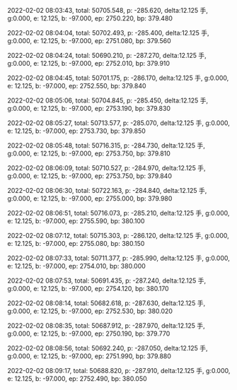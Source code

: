 2022-02-02 08:03:43, total: 50705.548, p: -285.620, delta:12.125 手, g:0.000, e: 12.125, b: -97.000, ep: 2750.220, bp: 379.480

2022-02-02 08:04:04, total: 50702.493, p: -285.400, delta:12.125 手, g:0.000, e: 12.125, b: -97.000, ep: 2751.080, bp: 379.560

2022-02-02 08:04:24, total: 50690.210, p: -287.270, delta:12.125 手, g:0.000, e: 12.125, b: -97.000, ep: 2752.010, bp: 379.910

2022-02-02 08:04:45, total: 50701.175, p: -286.170, delta:12.125 手, g:0.000, e: 12.125, b: -97.000, ep: 2752.550, bp: 379.840

2022-02-02 08:05:06, total: 50704.845, p: -285.450, delta:12.125 手, g:0.000, e: 12.125, b: -97.000, ep: 2753.190, bp: 379.830

2022-02-02 08:05:27, total: 50713.577, p: -285.070, delta:12.125 手, g:0.000, e: 12.125, b: -97.000, ep: 2753.730, bp: 379.850

2022-02-02 08:05:48, total: 50716.315, p: -284.730, delta:12.125 手, g:0.000, e: 12.125, b: -97.000, ep: 2753.750, bp: 379.810

2022-02-02 08:06:09, total: 50710.527, p: -284.970, delta:12.125 手, g:0.000, e: 12.125, b: -97.000, ep: 2753.750, bp: 379.840

2022-02-02 08:06:30, total: 50722.163, p: -284.840, delta:12.125 手, g:0.000, e: 12.125, b: -97.000, ep: 2755.000, bp: 379.980

2022-02-02 08:06:51, total: 50716.073, p: -285.210, delta:12.125 手, g:0.000, e: 12.125, b: -97.000, ep: 2755.590, bp: 380.100

2022-02-02 08:07:12, total: 50715.303, p: -286.120, delta:12.125 手, g:0.000, e: 12.125, b: -97.000, ep: 2755.080, bp: 380.150

2022-02-02 08:07:33, total: 50711.377, p: -285.990, delta:12.125 手, g:0.000, e: 12.125, b: -97.000, ep: 2754.010, bp: 380.000

2022-02-02 08:07:53, total: 50691.435, p: -287.240, delta:12.125 手, g:0.000, e: 12.125, b: -97.000, ep: 2754.120, bp: 380.170

2022-02-02 08:08:14, total: 50682.618, p: -287.630, delta:12.125 手, g:0.000, e: 12.125, b: -97.000, ep: 2752.530, bp: 380.020

2022-02-02 08:08:35, total: 50687.912, p: -287.970, delta:12.125 手, g:0.000, e: 12.125, b: -97.000, ep: 2750.190, bp: 379.770

2022-02-02 08:08:56, total: 50692.240, p: -287.050, delta:12.125 手, g:0.000, e: 12.125, b: -97.000, ep: 2751.990, bp: 379.880

2022-02-02 08:09:17, total: 50688.820, p: -287.910, delta:12.125 手, g:0.000, e: 12.125, b: -97.000, ep: 2752.490, bp: 380.050